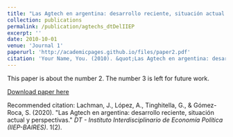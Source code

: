 ```yaml
---
title: "Las Agtech en argentina: desarrollo reciente, situación actual y perspectivas "
collection: publications
permalink: /publication/agtechs_dtDelIIEP
excerpt: ''
date: 2010-10-01
venue: 'Journal 1'
paperurl: 'http://academicpages.github.io/files/paper2.pdf'
citation: 'Your Name, You. (2010). &quot;Las Agtech en argentina: desarrollo reciente, situación actual y perspectivas .&quot; <i>Journal 1</i>. 1(2).'
---
```

This paper is about the number 2. The number 3 is left for future work.

[Download paper here](http://academicpages.github.io/files/paper2.pdf)

Recommended citation: Lachman, J., López, A., Tinghitella, G., & Gómez-Roca, S. (2020). "Las Agtech en argentina: desarrollo reciente, situación actual y perspectivas." <i>DT - Instituto Interdisciplinario de Economía Política (IIEP-BAIRES)</i>. 1(2).
